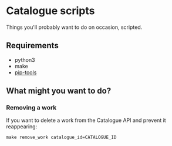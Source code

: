 # Catalogue scripts

Things you'll probably want to do on occasion, scripted.

## Requirements

* python3
* make
* [pip-tools](https://github.com/jazzband/pip-tools)

## What might you want to do?

### Removing a work

If you want to delete a work from the Catalogue API and prevent it reappearing:

```text
make remove_work catalogue_id=CATALOGUE_ID
```

